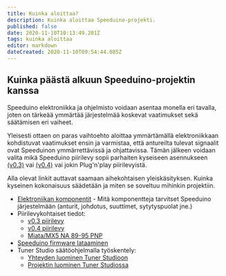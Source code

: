 ```yaml
---
title: Kuinka aloittaa?
description: Kuinka aloittaa Speeduino-projekti.
published: false
date: 2020-11-10T10:13:49.201Z
tags: kuinka aloittaa
editor: markdown
dateCreated: 2020-11-10T09:54:44.085Z
---
```


## Kuinka päästä alkuun Speeduino-projektin kanssa

Speeduino elektroniikka ja ohjelmisto voidaan asentaa monella eri tavalla, joten on tärkeää ymmärtää järjestelmää koskevat vaatimukset sekä säätämisen eri vaiheet.

Yleisesti ottaen on paras vaihtoehto aloittaa ymmärtämällä elektroniikkaan kohdistuvat vaatimukset ensin ja varmistaa, että antureilta tulevat signaalit ovat Speeduinon ymmärrettävissä ja ohjattavissa. Tämän jälkeen voidaan valita mikä Speeduino piirilevy sopii parhaiten kyseiseen asennukseen [(v0.3)](/boards/V03) vai [(v0.4)](/boards/V04) vai jokin Plug'n'play piirilevyistä. 

Alla olevat linkit auttavat saamaan aihekohtaisen yleiskäsityksen. Kuinka kyseinen kokonaisuus säädetään ja miten se soveltuu mihinkin projektiin.

- [Elektroniikan komponentit](/Hardware_requirements) - Mitä komponentteja tarvitset Speeduino järjestelmään (anturit, johdotus, suuttimet, sytytyspuolat jne.)
- Piirilevykohtaiset tiedot:
  - [v0.3 piirilevy](/boards/V03)
  - [v0.4 piirilevy](/boards/V04)
  - [Miata/MX5 NA 89-95 PNP](/boards/MX5_PNP)
-   [Speeduino firmware lataaminen](/Installing_Firmware)
-   Tuner Studio säätöohjelmalla työskentely:
    -   [Yhteyden luominen Tuner Studioon](/Connecting_to_TunerStudio)
    -   [Projektin luominen Tuner Studiossa](/Configuring_TunerStudio)
